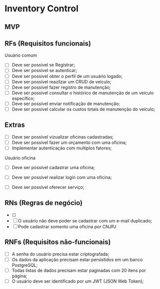 # Inventory Control

## MVP

## RFs (Requisitos funcionais)

Usuário comum 

- [ ] Deve ser possível se Registrar;
- [ ] Deve ser possível se autenticar;
- [ ] Deve ser possível obter o perfil de um usuário logado;
- [ ] Deve ser possível reazilzar um CRUD de veículo;
- [ ] Deve ser possível fazer registro de manutenção;
- [ ] Deve ser possível consultar o histórico de manutenção de um veículo específico;
- [ ] Deve ser possível enviar notificação de manutenção;
- [ ] Deve ser possível calcular os custos totais de manutenção do veículo;

## Extras

- [ ] Deve ser possível vizualizar oficinas cadastradas;
- [ ] Deve ser possível fazer um orçamento com uma oficina;
- [ ] Implementar autenticação com multiplos fatores;

Usuário oficina

- [ ] Deve ser possível cadastrar uma oficina;
- [ ] Deve ser possível realizar login com uma oficina;
- [ ] Deve ser possível oferecer serviço;


## RNs (Regras de negócio)

- [ ]  
- [ ] O usuário não deve poder se cadastrar com um e-mail duplicado;
- [ ] Pode cadastrar somento uma oficina por CNJPJ

## RNFs (Requisitos não-funcionais)

- [ ] A senha do usuário precisa estar criptografada;
- [ ] Os dados da aplicação precisam estar persistidos em um banco PostgreSQL;
- [ ] Todas listas de dados precisam estar paginadas com 20 itens por página;
- [ ] O usuário deve ser identificado por um JWT (JSON Web Token);